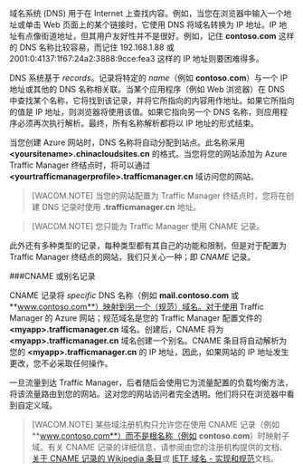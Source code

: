 域名系统 (DNS) 用于在 Internet 上查找内容。例如，当您在浏览器中输入一个地址或单击 Web 页面上的某个链接时，它使用 DNS 将域名转换为 IP 地址。IP 地址有点像街道地址，但其用户友好性并不是很好。例如，记住 **contoso.com** 这样的 DNS 名称比较容易，而记住 192.168.1.88 或 2001:0:4137:1f67:24a2:3888:9cce:fea3 这样的 IP 地址则要困难得多。

DNS 系统基于 *records*。记录将特定的 *name*（例如 **contoso.com**）与一个 IP 地址或其他的 DNS 名称相关联。当某个应用程序（例如 Web 浏览器）在 DNS 中查找某个名称，它将找到该记录，并将它所指向的内容用作地址。如果它所指向的值是 IP 地址，则浏览器将使用该值。如果它指向另一个 DNS 名称，则应用程序必须再次执行解析。最终，所有名称解析都将以 IP 地址的形式结束。

当您创建 Azure 网站时，DNS 名称将自动分配到站点。此名称采用 **&lt;yoursitename&gt;.chinacloudsites.cn** 的格式。当您将您的网站添加为 Azure Traffic Manager 终结点时，将可以通过 **&lt;yourtrafficmanagerprofile&gt;.trafficmanager.cn** 域访问您的网站。

> [WACOM.NOTE] 当您的网站配置为 Traffic Manager 终结点时，您将在创建 DNS 记录时使用 **.trafficmanager.cn** 地址。

> [WACOM.NOTE] 您只能为 Traffic Manager 使用 CNAME 记录。

此外还有多种类型的记录，每种类型都有其自己的功能和限制，但是对于配置为 Traffic Manager 终结点的网站，我们只关心一种；即  *CNAME* 记录。

###CNAME 或别名记录

CNAME 记录将  *specific* DNS 名称（例如 **mail.contoso.com** 或 **www.contoso.com**）映射到另一个（规范）域名。对于使用 Traffic Manager 的 Azure 网站；规范域名是您的 Traffic Manager 配置文件的 **&lt;myapp>.trafficmanager.cn** 域名。创建后，CNAME 将为 **&lt;myapp>.trafficmanager.cn** 域名创建一个别名。CNAME 条目将自动解析为您的 **&lt;myapp>.trafficmanager.cn** 的 IP 地址，因此，如果网站的 IP 地址发生更改，您不必采取任何操作。

一旦流量到达 Traffic Manager，后者随后会使用它为流量配置的负载均衡方法，将该流量路由到您的网站。这对您的网站访问者完全透明。他们将只在浏览器中看到自定义域。

> [WACOM.NOTE] 某些域注册机构只允许您在使用 CNAME 记录（例如 **www.contoso.com**）而不是根名称（例如 **contoso.com**）时映射子域。有关 CNAME 记录的详细信息，请参阅由您的注册机构提供的文档、<a href="http://en.wikipedia.org/wiki/CNAME_record">关于 CNAME 记录的 Wikipedia 条目</a>或 <a href="http://tools.ietf.org/html/rfc1035">IETF 域名 - 实现和规范</a>文档。
<!--HONumber=41-->
